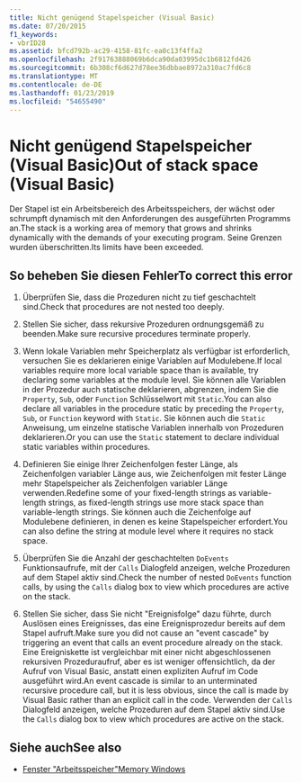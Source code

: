 ```yaml
---
title: Nicht genügend Stapelspeicher (Visual Basic)
ms.date: 07/20/2015
f1_keywords:
- vbrID28
ms.assetid: bfcd792b-ac29-4158-81fc-ea0c13f4ffa2
ms.openlocfilehash: 2f91763888069b6dca90da03995dc1b6812fd426
ms.sourcegitcommit: 6b308cf6d627d78ee36dbbae8972a310ac7fd6c8
ms.translationtype: MT
ms.contentlocale: de-DE
ms.lasthandoff: 01/23/2019
ms.locfileid: "54655490"
---
```

# <a name="out-of-stack-space-visual-basic"></a><span data-ttu-id="17237-102">Nicht genügend Stapelspeicher (Visual Basic)</span><span class="sxs-lookup"><span data-stu-id="17237-102">Out of stack space (Visual Basic)</span></span>
<span data-ttu-id="17237-103">Der Stapel ist ein Arbeitsbereich des Arbeitsspeichers, der wächst oder schrumpft dynamisch mit den Anforderungen des ausgeführten Programms an.</span><span class="sxs-lookup"><span data-stu-id="17237-103">The stack is a working area of memory that grows and shrinks dynamically with the demands of your executing program.</span></span> <span data-ttu-id="17237-104">Seine Grenzen wurden überschritten.</span><span class="sxs-lookup"><span data-stu-id="17237-104">Its limits have been exceeded.</span></span>  
  
## <a name="to-correct-this-error"></a><span data-ttu-id="17237-105">So beheben Sie diesen Fehler</span><span class="sxs-lookup"><span data-stu-id="17237-105">To correct this error</span></span>  
  
1.  <span data-ttu-id="17237-106">Überprüfen Sie, dass die Prozeduren nicht zu tief geschachtelt sind.</span><span class="sxs-lookup"><span data-stu-id="17237-106">Check that procedures are not nested too deeply.</span></span>  
  
2.  <span data-ttu-id="17237-107">Stellen Sie sicher, dass rekursive Prozeduren ordnungsgemäß zu beenden.</span><span class="sxs-lookup"><span data-stu-id="17237-107">Make sure recursive procedures terminate properly.</span></span>  
  
3.  <span data-ttu-id="17237-108">Wenn lokale Variablen mehr Speicherplatz als verfügbar ist erforderlich, versuchen Sie es deklarieren einige Variablen auf Modulebene.</span><span class="sxs-lookup"><span data-stu-id="17237-108">If local variables require more local variable space than is available, try declaring some variables at the module level.</span></span> <span data-ttu-id="17237-109">Sie können alle Variablen in der Prozedur auch statische deklarieren, abgrenzen, indem Sie die `Property`, `Sub`, oder `Function` Schlüsselwort mit `Static`.</span><span class="sxs-lookup"><span data-stu-id="17237-109">You can also declare all variables in the procedure static by preceding the `Property`, `Sub`, or `Function` keyword with `Static`.</span></span> <span data-ttu-id="17237-110">Sie können auch die `Static` Anweisung, um einzelne statische Variablen innerhalb von Prozeduren deklarieren.</span><span class="sxs-lookup"><span data-stu-id="17237-110">Or you can use the `Static` statement to declare individual static variables within procedures.</span></span>  
  
4.  <span data-ttu-id="17237-111">Definieren Sie einige Ihrer Zeichenfolgen fester Länge, als Zeichenfolgen variabler Länge aus, wie Zeichenfolgen mit fester Länge mehr Stapelspeicher als Zeichenfolgen variabler Länge verwenden.</span><span class="sxs-lookup"><span data-stu-id="17237-111">Redefine some of your fixed-length strings as variable-length strings, as fixed-length strings use more stack space than variable-length strings.</span></span> <span data-ttu-id="17237-112">Sie können auch die Zeichenfolge auf Modulebene definieren, in denen es keine Stapelspeicher erfordert.</span><span class="sxs-lookup"><span data-stu-id="17237-112">You can also define the string at module level where it requires no stack space.</span></span>  
  
5.  <span data-ttu-id="17237-113">Überprüfen Sie die Anzahl der geschachtelten `DoEvents` Funktionsaufrufe, mit der `Calls` Dialogfeld anzeigen, welche Prozeduren auf dem Stapel aktiv sind.</span><span class="sxs-lookup"><span data-stu-id="17237-113">Check the number of nested `DoEvents` function calls, by using the `Calls` dialog box to view which procedures are active on the stack.</span></span>  
  
6.  <span data-ttu-id="17237-114">Stellen Sie sicher, dass Sie nicht "Ereignisfolge" dazu führte, durch Auslösen eines Ereignisses, das eine Ereignisprozedur bereits auf dem Stapel aufruft.</span><span class="sxs-lookup"><span data-stu-id="17237-114">Make sure you did not cause an "event cascade" by triggering an event that calls an event procedure already on the stack.</span></span> <span data-ttu-id="17237-115">Eine Ereigniskette ist vergleichbar mit einer nicht abgeschlossenen rekursiven Prozeduraufruf, aber es ist weniger offensichtlich, da der Aufruf von Visual Basic, anstatt einen expliziten Aufruf im Code ausgeführt wird.</span><span class="sxs-lookup"><span data-stu-id="17237-115">An event cascade is similar to an unterminated recursive procedure call, but it is less obvious, since the call is made by Visual Basic rather than an explicit call in the code.</span></span> <span data-ttu-id="17237-116">Verwenden der `Calls` Dialogfeld anzeigen, welche Prozeduren auf dem Stapel aktiv sind.</span><span class="sxs-lookup"><span data-stu-id="17237-116">Use the `Calls` dialog box to view which procedures are active on the stack.</span></span>  
  
## <a name="see-also"></a><span data-ttu-id="17237-117">Siehe auch</span><span class="sxs-lookup"><span data-stu-id="17237-117">See also</span></span>
- [<span data-ttu-id="17237-118">Fenster "Arbeitsspeicher"</span><span class="sxs-lookup"><span data-stu-id="17237-118">Memory Windows</span></span>](/visualstudio/debugger/memory-windows)
